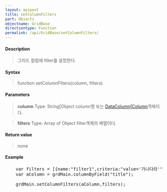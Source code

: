 ```yaml
---
layout: apipost
title: setColumnFilters
part: Objects
objectname: GridBase
directiontype: Function
permalink: /api/GridBase/setColumnFilters/
---
```



#### Description

> 그리드 컬럼에 filter를 설정한다.

#### Syntax

> function setColumnFilters(column, filters)

#### Parameters

> **column**
> Type: String\|Object
> column명 또는 [DataColumn\|Column](/api/GridBase/)객체이다.

> **filters**
> Type: Array of Object
> filter객체의 배열이다.

#### Return value

> none

#### Example

<pre class="prettyprint">
    var filters = [{name:"filter1",criteria:"value='가나다라'"},{name:"filter2",criteria:"value='가나다라'", active:true}];
    var aColumn = grdMain.columnByField("title");

    grdMain.setColumnFilters(aColumn,filters);
</pre>
